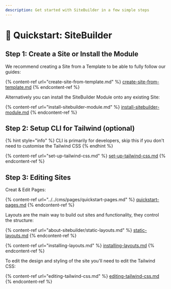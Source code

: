 ```yaml
---
description: Get started with SiteBuilder in a few simple steps
---
```


# 🚀 Quickstart: SiteBuilder

## Step 1: Create a Site or Install the Module

We recommend creating a Site from a Template to be able to fully follow our guides:

{% content-ref url="create-site-from-template.md" %}
[create-site-from-template.md](create-site-from-template.md)
{% endcontent-ref %}

Alternatively you can install the SiteBuilder Module onto any existing Site:

{% content-ref url="install-sitebuilder-module.md" %}
[install-sitebuilder-module.md](install-sitebuilder-module.md)
{% endcontent-ref %}

## Step 2: Setup CLI for Tailwind (optional)

{% hint style="info" %}
CLI is primarily for developers, skip this if you don't need to customise the Tailwind CSS
{% endhint %}

{% content-ref url="set-up-tailwind-css.md" %}
[set-up-tailwind-css.md](set-up-tailwind-css.md)
{% endcontent-ref %}

## Step 3: Editing Sites

Creat & Edit Pages:

{% content-ref url="../../cms/pages/quickstart-pages.md" %}
[quickstart-pages.md](../../cms/pages/quickstart-pages.md)
{% endcontent-ref %}

Layouts are the main way to build out sites and functionality, they control the structure:

{% content-ref url="about-sitebuilder/static-layouts.md" %}
[static-layouts.md](about-sitebuilder/static-layouts.md)
{% endcontent-ref %}

{% content-ref url="installing-layouts.md" %}
[installing-layouts.md](installing-layouts.md)
{% endcontent-ref %}

To edit the design and styling of the site you'll need to edit the Tailwind CSS:

{% content-ref url="editing-tailwind-css.md" %}
[editing-tailwind-css.md](editing-tailwind-css.md)
{% endcontent-ref %}
